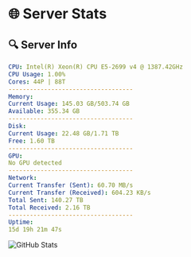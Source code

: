 # 🌐 Server Stats
## 🔍 Server Info
```yaml
CPU: Intel(R) Xeon(R) CPU E5-2699 v4 @ 1387.42GHz
CPU Usage: 1.00%
Cores: 44P | 88T
-----------------------------------
Memory:
Current Usage: 145.03 GB/503.74 GB
Available: 355.34 GB
-----------------------------------
Disk:
Current Usage: 22.48 GB/1.71 TB
Free: 1.60 TB
-----------------------------------
GPU:
No GPU detected
-----------------------------------
Network:
Current Transfer (Sent): 60.70 MB/s
Current Transfer (Received): 604.23 KB/s
Total Sent: 140.27 TB
Total Received: 2.16 TB
-----------------------------------
Uptime:
15d 19h 21m 47s
```
![GitHub Stats](https://img.shields.io/badge/Updated-2025-02-23_18:05:05-blue)